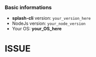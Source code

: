<!-- Hey thanks for repor, please fill this form before post any issue -->

### Basic informations
- **splash-cli** version: `your_version_here`
- NodeJs version: `your_node_version`
- Your OS: **your_OS_here**

# ISSUE
<!-- Your issue below -->